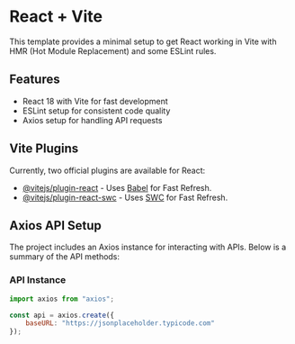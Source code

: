 # React + Vite

This template provides a minimal setup to get React working in Vite with HMR (Hot Module Replacement) and some ESLint rules.

## Features

- React 18 with Vite for fast development
- ESLint setup for consistent code quality
- Axios setup for handling API requests

## Vite Plugins

Currently, two official plugins are available for React:

- [@vitejs/plugin-react](https://github.com/vitejs/vite-plugin-react/blob/main/packages/plugin-react/README.md) - Uses [Babel](https://babeljs.io/) for Fast Refresh.
- [@vitejs/plugin-react-swc](https://github.com/vitejs/vite-plugin-react-swc) - Uses [SWC](https://swc.rs/) for Fast Refresh.

## Axios API Setup

The project includes an Axios instance for interacting with APIs. Below is a summary of the API methods:

### API Instance
```javascript
import axios from "axios";

const api = axios.create({
    baseURL: "https://jsonplaceholder.typicode.com"
});
